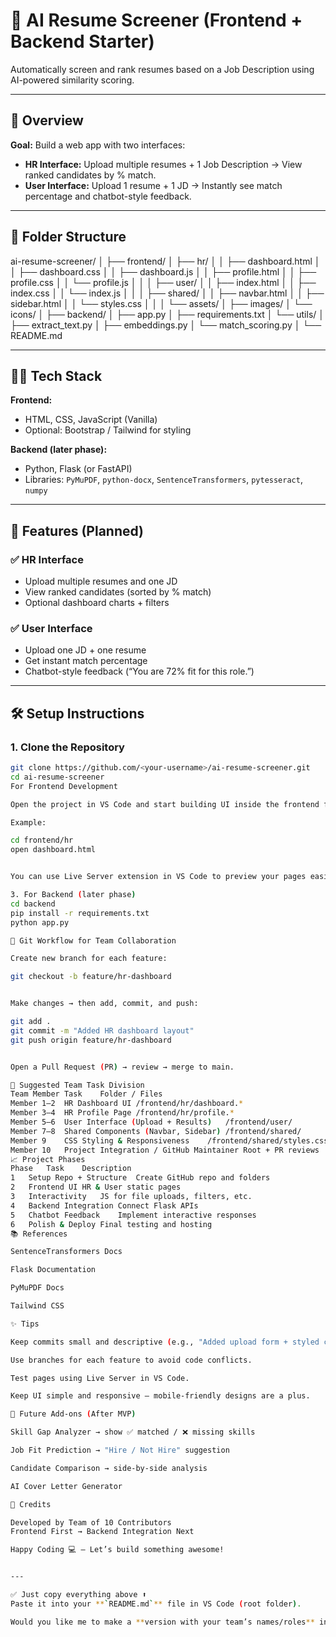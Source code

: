 # 🧠 AI Resume Screener (Frontend + Backend Starter)

Automatically screen and rank resumes based on a Job Description using AI-powered similarity scoring.

---

## 🚀 Overview

**Goal:** Build a web app with two interfaces:
- **HR Interface:** Upload multiple resumes + 1 Job Description → View ranked candidates by % match.
- **User Interface:** Upload 1 resume + 1 JD → Instantly see match percentage and chatbot-style feedback.

---

## 🧱 Folder Structure

ai-resume-screener/
│
├── frontend/
│ ├── hr/
│ │ ├── dashboard.html
│ │ ├── dashboard.css
│ │ ├── dashboard.js
│ │ ├── profile.html
│ │ ├── profile.css
│ │ └── profile.js
│ │
│ ├── user/
│ │ ├── index.html
│ │ ├── index.css
│ │ └── index.js
│ │
│ ├── shared/
│ │ ├── navbar.html
│ │ ├── sidebar.html
│ │ └── styles.css
│ │
│ └── assets/
│ ├── images/
│ └── icons/
│
├── backend/
│ ├── app.py
│ ├── requirements.txt
│ └── utils/
│ ├── extract_text.py
│ ├── embeddings.py
│ └── match_scoring.py
│
└── README.md


---

## 👨‍💻 Tech Stack

**Frontend:**  
- HTML, CSS, JavaScript (Vanilla)  
- Optional: Bootstrap / Tailwind for styling

**Backend (later phase):**  
- Python, Flask (or FastAPI)  
- Libraries: `PyMuPDF`, `python-docx`, `SentenceTransformers`, `pytesseract`, `numpy`

---

## 🧩 Features (Planned)

### ✅ HR Interface
- Upload multiple resumes and one JD  
- View ranked candidates (sorted by % match)  
- Optional dashboard charts + filters  

### ✅ User Interface
- Upload one JD + one resume  
- Get instant match percentage  
- Chatbot-style feedback (“You are 72% fit for this role.”)

---

## 🛠️ Setup Instructions

### 1. Clone the Repository
```bash
git clone https://github.com/<your-username>/ai-resume-screener.git
cd ai-resume-screener
For Frontend Development

Open the project in VS Code and start building UI inside the frontend folder.

Example:

cd frontend/hr
open dashboard.html


You can use Live Server extension in VS Code to preview your pages easily.

3. For Backend (later phase)
cd backend
pip install -r requirements.txt
python app.py

🌿 Git Workflow for Team Collaboration

Create new branch for each feature:

git checkout -b feature/hr-dashboard


Make changes → then add, commit, and push:

git add .
git commit -m "Added HR dashboard layout"
git push origin feature/hr-dashboard


Open a Pull Request (PR) → review → merge to main.

👥 Suggested Team Task Division
Team Member	Task	Folder / Files
Member 1–2	HR Dashboard UI	/frontend/hr/dashboard.*
Member 3–4	HR Profile Page	/frontend/hr/profile.*
Member 5–6	User Interface (Upload + Results)	/frontend/user/
Member 7–8	Shared Components (Navbar, Sidebar)	/frontend/shared/
Member 9	CSS Styling & Responsiveness	/frontend/shared/styles.css
Member 10	Project Integration / GitHub Maintainer	Root + PR reviews
📈 Project Phases
Phase	Task	Description
1	Setup Repo + Structure	Create GitHub repo and folders
2	Frontend UI	HR & User static pages
3	Interactivity	JS for file uploads, filters, etc.
4	Backend Integration	Connect Flask APIs
5	Chatbot Feedback	Implement interactive responses
6	Polish & Deploy	Final testing and hosting
📚 References

SentenceTransformers Docs

Flask Documentation

PyMuPDF Docs

Tailwind CSS

✨ Tips

Keep commits small and descriptive (e.g., "Added upload form + styled cards").

Use branches for each feature to avoid code conflicts.

Test pages using Live Server in VS Code.

Keep UI simple and responsive — mobile-friendly designs are a plus.

🧠 Future Add-ons (After MVP)

Skill Gap Analyzer → show ✅ matched / ❌ missing skills

Job Fit Prediction → "Hire / Not Hire" suggestion

Candidate Comparison → side-by-side analysis

AI Cover Letter Generator

💬 Credits

Developed by Team of 10 Contributors
Frontend First → Backend Integration Next

Happy Coding 💻 — Let’s build something awesome!


---

✅ Just copy everything above ⬆️  
Paste it into your **`README.md`** file in VS Code (root folder).  

Would you like me to make a **version with your team’s names/roles** in the contrib
